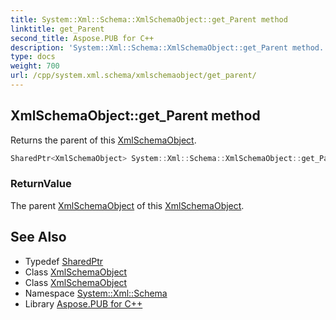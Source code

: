```yaml
---
title: System::Xml::Schema::XmlSchemaObject::get_Parent method
linktitle: get_Parent
second_title: Aspose.PUB for C++
description: 'System::Xml::Schema::XmlSchemaObject::get_Parent method. Returns the parent of this XmlSchemaObject in C++.'
type: docs
weight: 700
url: /cpp/system.xml.schema/xmlschemaobject/get_parent/
---
```

## XmlSchemaObject::get_Parent method


Returns the parent of this [XmlSchemaObject](../).

```cpp
SharedPtr<XmlSchemaObject> System::Xml::Schema::XmlSchemaObject::get_Parent()
```


### ReturnValue

The parent [XmlSchemaObject](../) of this [XmlSchemaObject](../).

## See Also

* Typedef [SharedPtr](../../../system/sharedptr/)
* Class [XmlSchemaObject](../)
* Class [XmlSchemaObject](../)
* Namespace [System::Xml::Schema](../../)
* Library [Aspose.PUB for C++](../../../)
